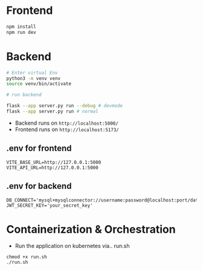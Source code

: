 # Frontend

``` bash
npm install
npm run dev
```

# Backend
``` bash
# Enter virtual Env
python3 -m venv venv
source venv/bin/activate

# run backend

flask --app server.py run --debug # devmode
flask --app server.py run # normal
```
- Backend runs on `http://localhost:5000/`
- Frontend runs on `http://localhost:5173/`

## .env for frontend

``` 
VITE_BASE_URL=http://127.0.0.1:5000
VITE_API_URL=http://127.0.0.1:5000
```

## .env for backend
```
DB_CONNECT='mysql+mysqlconnector://username:password@localhost:port/database'
JWT_SECRET_KEY='your_secret_key'
```

# Containerization & Orchestration

- Run the application on kubernetes via.. run.sh

```
chmod +x run.sh
./run.sh

```
